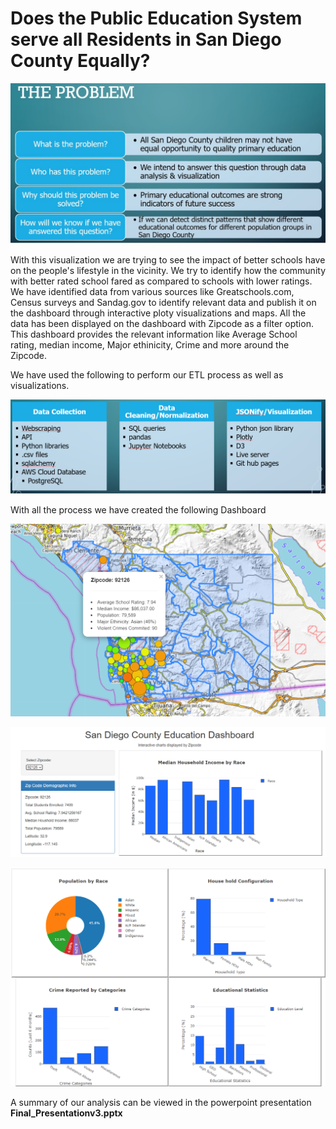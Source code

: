 # Does the Public Education System serve all Residents in San Diego County Equally?

![problem](images/problem.png)

With this visualization we are trying to see the impact of better schools have on the people's lifestyle in the vicinity. We try to identify how the community with better rated school fared as compared to schools with lower ratings. We have identified data from various sources like Greatschools.com, Census surveys and Sandag.gov to identify relevant data and publish it on the dashboard through interactive ploty visualizations and maps. All the data has been displayed on the dashboard with Zipcode as a filter option. This dashboard provides the relevant information like Average School rating, median income, Major ethinicity, Crime and more around the Zipcode. 

We have used the following to perform our ETL process as well as visualizations.

![process](images/process.png)

With all the process we have created the following Dashboard

![dashboard1](images/dashboard1.png)

![dashboard2](images/dashboard2.png)

![dashboard3](images/dashboard3.png)

A summary of our analysis can be viewed in the powerpoint presentation **Final_Presentationv3.pptx**


